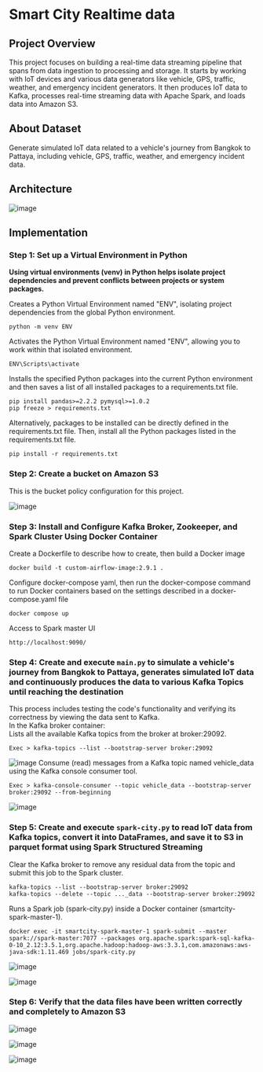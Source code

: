 # Smart City Realtime data
## Project Overview
This project focuses on building a real-time data streaming pipeline that spans from data ingestion to processing and storage. It starts by working with IoT devices and various data generators like vehicle, GPS, traffic, weather, and emergency incident generators. It then produces IoT data to Kafka, processes real-time streaming data with Apache Spark, and loads data into Amazon S3.
## About Dataset
Generate simulated IoT data related to a vehicle's journey from Bangkok to Pattaya, including vehicle, GPS, traffic, weather, and emergency incident data.
## Architecture
![image]()
## Implementation
### Step 1: Set up a Virtual Environment in Python
**Using virtual environments (venv) in Python helps isolate project dependencies and prevent conflicts between projects or system packages.**

Creates a Python Virtual Environment named "ENV", isolating project dependencies from the global Python environment.
```
python -m venv ENV
```
Activates the Python Virtual Environment named "ENV", allowing you to work within that isolated environment.
```
ENV\Scripts\activate
```
Installs the specified Python packages into the current Python environment and then saves a list of all installed packages to a requirements.txt file.
```
pip install pandas>=2.2.2 pymysql>=1.0.2
pip freeze > requirements.txt
```
Alternatively, packages to be installed can be directly defined in the requirements.txt file. Then, install all the Python packages listed in the requirements.txt file.
```
pip install -r requirements.txt
```
### Step 2: Create a bucket on Amazon S3
This is the bucket policy configuration for this project.

![image](https://github.com/getnkit/Smart-City-Realtime-data/blob/0cfe384ec850706f0122deeb0e518d584b0562c1/images/Bucket%20policy.png)
### Step 3: Install and Configure Kafka Broker, Zookeeper, and Spark Cluster Using Docker Container
Create a Dockerfile to describe how to create, then build a Docker image
```
docker build -t custom-airflow-image:2.9.1 .
```
Configure docker-compose yaml, then run the docker-compose command to run Docker containers based on the settings described in a docker-compose.yaml file

```
docker compose up
```
Access to Spark master UI
```
http://localhost:9090/
```
### Step 4: Create and execute ```main.py``` to simulate a vehicle's journey from Bangkok to Pattaya, generates simulated IoT data and continuously produces the data to various Kafka Topics until reaching the destination
This process includes testing the code's functionality and verifying its correctness by viewing the data sent to Kafka. \
In the Kafka broker container: \
Lists all the available Kafka topics from the broker at broker:29092.
```
Exec > kafka-topics --list --bootstrap-server broker:29092
```
![image]()
Consume (read) messages from a Kafka topic named vehicle_data using the Kafka console consumer tool.
```
Exec > kafka-console-consumer --topic vehicle_data --bootstrap-server broker:29092 --from-beginning
```
![image]()
### Step 5: Create and execute ```spark-city.py``` to read IoT data from Kafka topics, convert it into DataFrames, and save it to S3 in parquet format using Spark Structured Streaming
Clear the Kafka broker to remove any residual data from the topic and submit this job to the Spark cluster.
```
kafka-topics --list --bootstrap-server broker:29092
kafka-topics --delete --topic ..._data --bootstrap-server broker:29092
```
Runs a Spark job (spark-city.py) inside a Docker container (smartcity-spark-master-1).
```
docker exec -it smartcity-spark-master-1 spark-submit --master spark://spark-master:7077 --packages org.apache.spark:spark-sql-kafka-0-10_2.12:3.5.1,org.apache.hadoop:hadoop-aws:3.3.1,com.amazonaws:aws-java-sdk:1.11.469 jobs/spark-city.py
```
![image](https://github.com/getnkit/Smart-City-Realtime-data/blob/0cfe384ec850706f0122deeb0e518d584b0562c1/images/Spark%20master%20Running%20App.png)

![image](https://github.com/getnkit/Smart-City-Realtime-data/blob/0cfe384ec850706f0122deeb0e518d584b0562c1/images/SmartCityStreaming%20App.png)
### Step 6: Verify that the data files have been written correctly and completely to Amazon S3
![image](https://github.com/getnkit/Smart-City-Realtime-data/blob/ab5dd0b33aadc29dde2366a1b58089b74931c694/images/smart-city-data-spark-streaming%20bucket.jpg)

![image](https://github.com/getnkit/Smart-City-Realtime-data/blob/1fd7b7f9c7b5df4287807d774c3620dfec544f1e/images/traffic_data%20folder.jpg)

![image](https://github.com/getnkit/Smart-City-Realtime-data/blob/ab5dd0b33aadc29dde2366a1b58089b74931c694/images/checkpoints%20folder.jpg)

